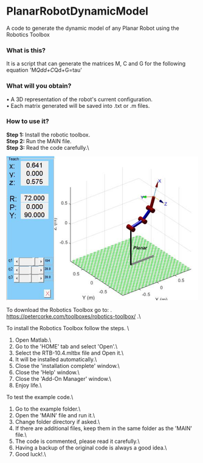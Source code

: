 # PlanarRobotDynamicModel
A code to generate the dynamic model of any Planar Robot using the Robotics Toolbox

### **What is this?**
It is a script that can generate the matrices M, C and G for the following equation 'M*Qdd+C*Qd+G=tau'
### **What will you obtain?**
• A 3D representation of the robot's current configuration.\
• Each matrix generated will be saved into .txt or .m files.
### **How to use it?**
**Step 1:** Install the robotic toolbox.\
**Step 2:** Run the MAIN file.\
**Step 3:** Read the code carefully.\

![grab-landing-page](https://github.com/BedollaDavid/PlanarRobotDynamicModel/blob/main/planar.jpg)


To download the Robotics Toolbox go to: .\
https://petercorke.com/toolboxes/robotics-toolbox/ .\

To install the Robotics Toolbox follow the steps. \
1. Open Matlab.\
2. Go to the 'HOME' tab and select 'Open'.\
3. Select the RTB-10.4.mltbx file and Open it.\
4. It will be installed automatically.\
5. Close the 'installation complete' window.\
6. Close the 'Help' window.\
7. Close the 'Add-On Manager' window.\
8. Enjoy life.\

To test the example code.\
1. Go to the example folder.\
2. Open the 'MAIN' file and run it.\
3. Change folder directory if asked.\
4. If there are additional files, keep them in the same folder as the 'MAIN' file.\
5. The code is commented, please read it carefully.\
6. Having a backup of the original code is always a good idea.\
7. Good luck!.\
